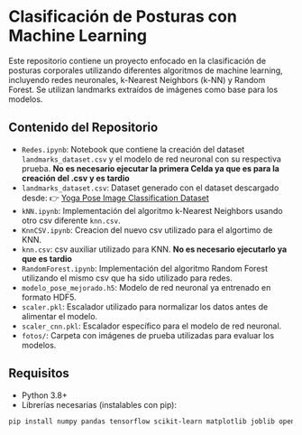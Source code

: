 # Clasificación de Posturas con Machine Learning

Este repositorio contiene un proyecto enfocado en la clasificación de posturas corporales utilizando diferentes algoritmos de machine learning, incluyendo redes neuronales, k-Nearest Neighbors (k-NN) y Random Forest. Se utilizan landmarks extraídos de imágenes como base para los modelos.

## Contenido del Repositorio

- `Redes.ipynb`: Notebook que contiene la creación del dataset `landmarks_dataset.csv` y el modelo de red neuronal con su respectiva prueba. **No es necesario ejecutar la primera Celda ya que es para la creación del .csv y es tardio**
- `landmarks_dataset.csv`: Dataset generado con el dataset descargado desde: 👉 [Yoga Pose Image Classification Dataset](https://www.kaggle.com/datasets/shrutisaxena/yoga-pose-image-classification-dataset)
- `kNN.ipynb`: Implementación del algoritmo k-Nearest Neighbors usando otro csv diferente `knn.csv`.
- `KnnCSV.ipynb`: Creacion del nuevo csv utilizado para el algortimo de KNN.
- `knn.csv`: csv auxiliar utilizado para KNN. **No es necesario ejecutarlo ya que es tardio**
- `RandomForest.ipynb`: Implementación del algoritmo Random Forest utilizando el mismo csv que ha sido utilizado para redes.
- `modelo_pose_mejorado.h5`: Modelo de red neuronal ya entrenado en formato HDF5.
- `scaler.pkl`: Escalador utilizado para normalizar los datos antes de alimentar el modelo.
- `scaler_cnn.pkl`: Escalador específico para el modelo de red neuronal.
- `fotos/`: Carpeta con imágenes de prueba utilizadas para evaluar los modelos.

## Requisitos

- Python 3.8+
- Librerías necesarias (instalables con pip):

```bash
pip install numpy pandas tensorflow scikit-learn matplotlib joblib opencv-python mediapipe
